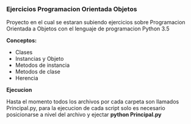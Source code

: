 
### Ejercicios Programacion Orientada Objetos

Proyecto en el cual se estaran subiendo ejercicios sobre Programacion Orientada a Objetos con el lenguaje de programacion Python 3.5

**Conceptos:**

* Clases
* Instancias y Objeto
* Metodos de instancia
* Metodos de clase
* Herencia


**Ejecucion**

Hasta el momento todos los archivos por cada carpeta son llamados Principal.py, para la ejecucion de cada script solo es necesario posicionarse a nivel del archivo y ejectar **python Principal.py**
